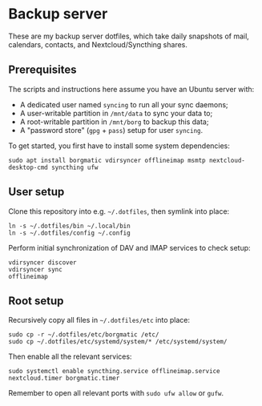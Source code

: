# Backup server

These are my backup server dotfiles, which take daily snapshots 
of mail, calendars, contacts, and Nextcloud/Syncthing shares.

## Prerequisites

The scripts and instructions here assume you have an Ubuntu server with:

- A dedicated user named `syncing` to run all your sync daemons;
- A user-writable partition in `/mnt/data` to sync your data to;
- A root-writable partition in `/mnt/borg` to backup this data;
- A "password store" (`gpg` + `pass`) setup for user `syncing`.

To get started, you first have to install some system dependencies:

    sudo apt install borgmatic vdirsyncer offlineimap msmtp nextcloud-desktop-cmd syncthing ufw

## User setup

Clone this repository into e.g. `~/.dotfiles`, then symlink into place:

    ln -s ~/.dotfiles/bin ~/.local/bin
    ln -s ~/.dotfiles/config ~/.config

Perform initial synchronization of DAV and IMAP services to check setup:

    vdirsyncer discover
    vdirsyncer sync
    offlineimap

## Root setup

Recursively copy all files in `~/.dotfiles/etc` into place:

    sudo cp -r ~/.dotfiles/etc/borgmatic /etc/
    sudo cp ~/.dotfiles/etc/systemd/system/* /etc/systemd/system/

Then enable all the relevant services:

    sudo systemctl enable syncthing.service offlineimap.service nextcloud.timer borgmatic.timer

Remember to open all relevant ports with `sudo ufw allow` or `gufw`.
